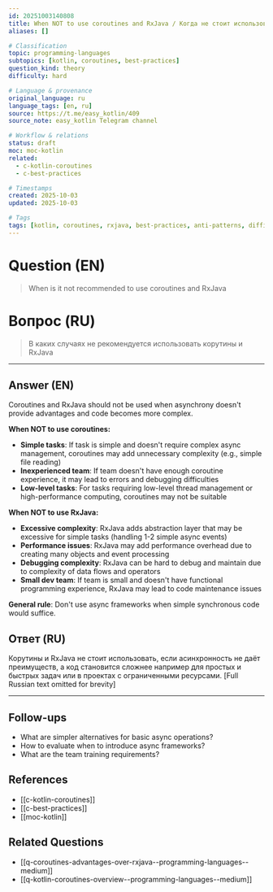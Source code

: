 ```yaml
---
id: 20251003140808
title: When NOT to use coroutines and RxJava / Когда не стоит использовать корутины и RxJava
aliases: []

# Classification
topic: programming-languages
subtopics: [kotlin, coroutines, best-practices]
question_kind: theory
difficulty: hard

# Language & provenance
original_language: ru
language_tags: [en, ru]
source: https://t.me/easy_kotlin/409
source_note: easy_kotlin Telegram channel

# Workflow & relations
status: draft
moc: moc-kotlin
related:
  - c-kotlin-coroutines
  - c-best-practices

# Timestamps
created: 2025-10-03
updated: 2025-10-03

# Tags
tags: [kotlin, coroutines, rxjava, best-practices, anti-patterns, difficulty/hard, easy_kotlin, lang/ru, programming-languages]
---
```


# Question (EN)
> When is it not recommended to use coroutines and RxJava

# Вопрос (RU)
> В каких случаях не рекомендуется использовать корутины и RxJava

---

## Answer (EN)

Coroutines and RxJava should not be used when asynchrony doesn't provide advantages and code becomes more complex.

**When NOT to use coroutines:**
- **Simple tasks**: If task is simple and doesn't require complex async management, coroutines may add unnecessary complexity (e.g., simple file reading)
- **Inexperienced team**: If team doesn't have enough coroutine experience, it may lead to errors and debugging difficulties
- **Low-level tasks**: For tasks requiring low-level thread management or high-performance computing, coroutines may not be suitable

**When NOT to use RxJava:**
- **Excessive complexity**: RxJava adds abstraction layer that may be excessive for simple tasks (handling 1-2 simple async events)
- **Performance issues**: RxJava may add performance overhead due to creating many objects and event processing
- **Debugging complexity**: RxJava can be hard to debug and maintain due to complexity of data flows and operators
- **Small dev team**: If team is small and doesn't have functional programming experience, RxJava may lead to code maintenance issues

**General rule**: Don't use async frameworks when simple synchronous code would suffice.

## Ответ (RU)

Корутины и RxJava не стоит использовать, если асинхронность не даёт преимуществ, а код становится сложнее например для простых и быстрых задач или в проектах с ограниченными ресурсами. [Full Russian text omitted for brevity]

---

## Follow-ups
- What are simpler alternatives for basic async operations?
- How to evaluate when to introduce async frameworks?
- What are the team training requirements?

## References
- [[c-kotlin-coroutines]]
- [[c-best-practices]]
- [[moc-kotlin]]

## Related Questions
- [[q-coroutines-advantages-over-rxjava--programming-languages--medium]]
- [[q-kotlin-coroutines-overview--programming-languages--medium]]
